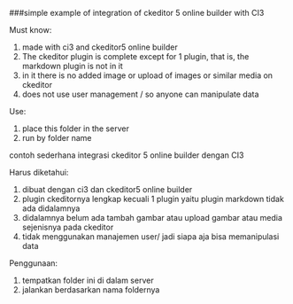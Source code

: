 ###simple example of integration of ckeditor 5 online builder with CI3

Must know:
1. made with ci3 and ckeditor5 online builder
2. The ckeditor plugin is complete except for 1 plugin, that is, the markdown plugin is not in it
3. in it there is no added image or upload of images or similar media on ckeditor
4. does not use user management / so anyone can manipulate data

Use:
1. place this folder in the server
2. run by folder name


contoh sederhana integrasi ckeditor 5 online builder dengan CI3

Harus diketahui:
1. dibuat dengan ci3 dan ckeditor5 online builder
2. plugin ckeditornya lengkap kecuali 1 plugin yaitu plugin markdown tidak ada didalamnya
3. didalamnya belum ada tambah gambar atau upload gambar atau media sejenisnya pada ckeditor
4. tidak menggunakan manajemen user/ jadi siapa aja bisa memanipulasi data

Penggunaan:
1. tempatkan folder ini di dalam server
2. jalankan berdasarkan nama foldernya
